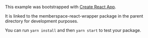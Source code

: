This example was bootstrapped with [Create React App](https://github.com/facebook/create-react-app).

It is linked to the memberspace-react-wrapper package in the parent directory for development purposes.

You can run `yarn install` and then `yarn start` to test your package.
